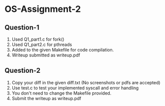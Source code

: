 # OS-Assignment-2
## Question-1
1. Used Q1_part1.c for fork()
2. Used Q1_part2.c for pthreads
3. Added to the given Makefile for code compilation.
4. Writeup submitted as writeup.pdf


## Question-2
1. Copy your diff in the given diff.txt (No screenshots or pdfs are accepted)
2. Use test.c to test your implemented syscall and error handling
3. You don't need to change the Makefile provided.
4. Submit the writeup as writeup.pdf
